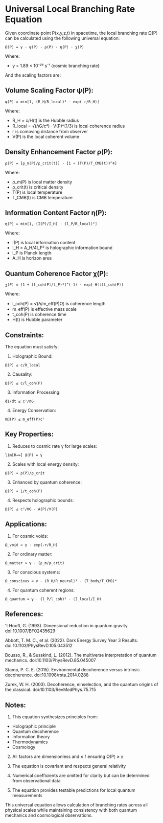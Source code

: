 # Universal Local Branching Rate Equation

Given coordinate point P(x,y,z,t) in spacetime, the local branching rate Ω(P) can be calculated using the following universal equation:

```
Ω(P) = γ · ψ(P) · ρ(P) · η(P) · χ(P)
```

Where:
- γ = 1.89 × 10⁻²⁹ s⁻¹ (cosmic branching rate)

And the scaling factors are:

## Volume Scaling Factor ψ(P):
```
ψ(P) = min[1, (R_H/R_local)³ · exp(-r/R_H)]
```
Where:
- R_H = c/H(t) is the Hubble radius
- R_local = √(ℏG/c³) · V(P)^(1/3) is local coherence radius
- r is comoving distance from observer
- V(P) is the local coherent volume

## Density Enhancement Factor ρ(P):
```
ρ(P) = [ρ_m(P)/ρ_crit(t)] · [1 + (T(P)/T_CMB(t))^4]
```
Where:
- ρ_m(P) is local matter density
- ρ_crit(t) is critical density
- T(P) is local temperature
- T_CMB(t) is CMB temperature

## Information Content Factor η(P):
```
η(P) = min[1, (I(P)/I_H) · (l_P/R_local)²]
```
Where:
- I(P) is local information content
- I_H = A_H/4l_P² is holographic information bound
- l_P is Planck length
- A_H is horizon area

## Quantum Coherence Factor χ(P):
```
χ(P) = [1 + (l_coh(P)/l_P)²]^(-1) · exp[-H(t)t_coh(P)]
```
Where:
- l_coh(P) = √(ℏ/m_eff(P)Ω) is coherence length
- m_eff(P) is effective mass scale
- t_coh(P) is coherence time
- H(t) is Hubble parameter

## Constraints:

The equation must satisfy:

1. Holographic Bound:
```
Ω(P) ≤ c/R_local
```

2. Causality:
```
Ω(P) ≤ c/l_coh(P)
```

3. Information Processing:
```
dI/dt ≤ c⁵/ℏG
```

4. Energy Conservation:
```
ℏΩ(P) ≤ m_eff(P)c²
```

## Key Properties:

1. Reduces to cosmic rate γ for large scales:
```
lim[R→∞] Ω(P) = γ
```

2. Scales with local energy density:
```
Ω(P) ∝ ρ(P)/ρ_crit
```

3. Enhanced by quantum coherence:
```
Ω(P) ∝ 1/t_coh(P)
```

4. Respects holographic bounds:
```
Ω(P) ≤ c³/ℏG · A(P)/V(P)
```

## Applications:

1. For cosmic voids:
```
Ω_void ≈ γ · exp(-r/R_H)
```

2. For ordinary matter:
```
Ω_matter ≈ γ · (ρ_m/ρ_crit)
```

3. For conscious systems:
```
Ω_conscious ≈ γ · (R_H/R_neural)³ · (T_body/T_CMB)⁴
```

4. For quantum coherent regions:
```
Ω_quantum ≈ γ · (l_P/l_coh)² · (I_local/I_H)
```

## References:

't Hooft, G. (1993). Dimensional reduction in quantum gravity. doi:10.1007/BF02435629

Abbott, T. M. C., et al. (2022). Dark Energy Survey Year 3 Results. doi:10.1103/PhysRevD.105.043512

Bousso, R., & Susskind, L. (2012). The multiverse interpretation of quantum mechanics. doi:10.1103/PhysRevD.85.045007

Stamp, P. C. E. (2015). Environmental decoherence versus intrinsic decoherence. doi:10.1098/rsta.2014.0288

Zurek, W. H. (2003). Decoherence, einselection, and the quantum origins of the classical. doi:10.1103/RevModPhys.75.715

## Notes:

1. This equation synthesizes principles from:
- Holographic principle
- Quantum decoherence
- Information theory
- Thermodynamics
- Cosmology

2. All factors are dimensionless and ≤ 1 ensuring Ω(P) ≥ γ

3. The equation is covariant and respects general relativity

4. Numerical coefficients are omitted for clarity but can be determined from observational data

5. The equation provides testable predictions for local quantum measurements

This universal equation allows calculation of branching rates across all physical scales while maintaining consistency with both quantum mechanics and cosmological observations.